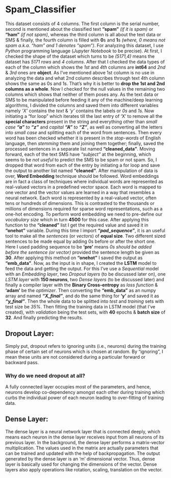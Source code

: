 # Spam_Classifier
This dataset consists of 4 columns. The first column is the serial number, second is mentioned about the classified text **“spam”** *(if it is spam)* or **“ham”** *(if not spam)*, whereas the third column is all about the text data or SMS & finally, the fourth column is filled with **0**s and **1**s *(where, 0 means not spam a.k.a. “ham” and 1 denotes “spam”)*.
For analyzing this dataset, I use *Python* programming language (*Jupyter Notebook* to be precise).
At first, I checked the shape of the dataset which turns to be *(5171,4)* means the dataset has *5171 rows* and *4 columns*. After that I checked the data types of each of the column which shows the *1st* and *4th* columns are **int64** and *2nd* & *3rd* ones are **object**. As I’ve mentioned above 1st column is no use in analyzing the data and what 2nd column describes through text 4th column shows the same as 0s and 1s. That’s why it is better to **drop the 1st and 2nd columns as a whole**.
Now I checked for the null values in the remaining two columns which shows that neither of them poses any. 
As the text data or SMS to be manipulated before feeding it any of the machine/deep learning algorithms, I divided the columns and saved them into different variables namely *‘X’* contains the *text* & *‘y’* contains the labels or *0s* and *1s*.
Now initiating a “for loop” which iterates till the last entry of ‘X’ to remove all the **special characters** present in the string and everything other than *small case **“a”** to **“z”*** and *capital **“A”** to **“Z”***, as well as converting all the letters into *small case* and splitting each of the word from sentences. Then every word has been checked whether it is present in the *stop-words* of English language, then *stemming* them and joining them together; finally, saved the processed sentences in a separate list named **“cleaned_data”**.
Moving forward, each of the text SMS have *“subject”* at the beginning, which seems to be *not useful* to predict the SMS to be spam or not spam. So, I dropped that word from each of the entry by initiating a for loop and save the output to another list named **“cleaned”**.
After manipulation of data is over, **Word Embedding** technique should be followed. Word embeddings are in fact a class of techniques where individual words are represented as real-valued vectors in a predefined vector space. Each word is mapped to one vector and the vector values are learned in a way that resembles a neural network. Each word is represented by a real-valued vector, often tens or hundreds of dimensions. This is contrasted to the thousands or millions of dimensions required for sparse word representations, such as a one-hot encoding. 
To perform word embedding we need to pre-define our *vocabulary size* which in turn **4500** for this case. After applying this function to the **“cleaned”** list I get the required value and saved it in **“onehot”** variable. During this time I import ***“pad_sequence”***, it is an useful tool to make all the *sentences* (or *vectors*) of **equal size**. Two different sized sentences to be made equal by adding 0s before or after the short one. Here I used padding sequence to be **‘pre’** means *0s should be added before the sentence (or vector)* provided the sentence length be given as **30**. After applying this method on **“onehot”** I saved the output as **“emb_data”**.
Now, as the input is in shape, I created the **LSTM** model to feed the data and getting the output. For this I’ve use a *Sequential* model with an *Embedding layer*, two *Dropout layers* (to be discussed later on), one *LSTM layer* with **150 neurons**, two *Dense layers* (to be discussed later) and finally a compiler layer with the **Binary Cross-entropy** as *loss function* & **‘adam’** be the *optimizer*.
Then converting the **“emb_data”** as an numpy array and named ***“X_final”***, and do the same thing for **‘y’** and saved it as ***“y_final”***. Then the whole data to be splitted into *test* and *training* sets with test size be *35%*.
Then fitting the training data in LSTM model (that I’ve created), with *validation* being the test sets, with **40** epochs & **batch size** of **32**. And finally predicting the results.
## Dropout Layer:  
Simply put, dropout refers to ignoring units (i.e., neurons) during the training phase of certain set of neurons which is chosen at random. By “ignoring”, I mean these units are not considered during a particular forward or backward pass.
### Why do we need dropout at all?	 
A fully connected layer occupies most of the parameters, and hence, neurons develop co-dependency amongst each other during training which curbs the individual power of each neuron leading to over-fitting of training data.
## Dense Layer:
The dense layer is a neural network layer that is connected deeply, which means each neuron in the dense layer receives input from all neurons of its previous layer.
In the background, the dense layer performs a matrix-vector multiplication. The values used in the matrix are actually parameters that can be trained and updated with the help of backpropagation. The output generated by the dense layer is an ‘m’ dimensional vector. Thus, dense layer is basically used for changing the dimensions of the vector. Dense layers also apply operations like rotation, scaling, translation on the vector.

